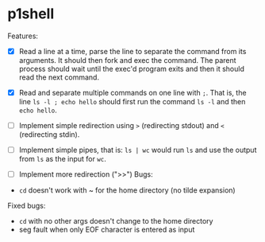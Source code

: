# p1shell

Features:
- [x] Read a line at a time, parse the line to separate the command from its arguments. It should then fork and exec the command. The parent process should wait until the exec'd program exits and then it should read the next command.

- [x] Read and separate multiple commands on one line with `;`. That is, the line `ls -l ; echo hello` should first run the command `ls -l` and then `echo hello`.
- [ ] Implement simple redirection using `>` (redirecting stdout) and `<` (redirecting stdin).
- [ ] Implement simple pipes, that is: `ls | wc` would run `ls` and use the output from `ls` as the input for `wc`.
- [ ] Implement more redirection (">>")
Bugs:
* `cd` doesn't work with ~ for the home directory (no tilde expansion)

Fixed bugs:
* `cd` with no other args doesn't change to the home directory
* seg fault when only EOF character is entered as input
